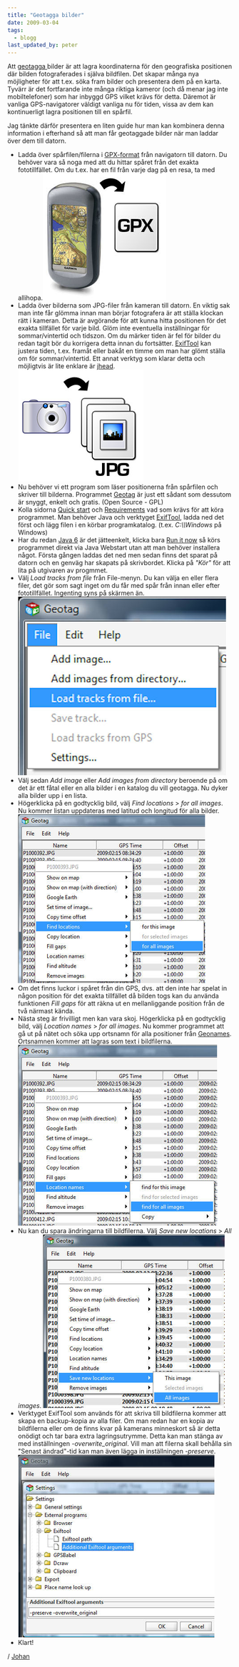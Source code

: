 ```yaml
---
title: "Geotagga bilder"
date: 2009-03-04
tags:
  - blogg
last_updated_by: peter
---
```

<p style="text-align: left;">Att <a href="http://sv.wikipedia.org/wiki/Geotaggning" target="_blank">geotagga </a>bilder är att lagra koordinaterna för den geografiska positionen där bilden fotograferades i själva bildfilen. Det skapar många nya möjligheter för att t.ex. söka fram bilder och presentera dem på en karta. Tyvärr är det fortfarande inte många riktiga kameror (och då menar jag inte mobiltelefoner) som har inbyggd GPS vilket krävs för detta. Däremot är vanliga GPS-navigatorer väldigt vanliga nu för tiden, vissa av dem kan kontinuerligt lagra positionen till en spårfil.</p>

Jag tänkte därför presentera en liten guide hur man kan kombinera denna information i efterhand så att man får geotaggade bilder när man laddar över dem till datorn.

<ul>
	<li>Ladda över spårfilen/filerna i <a href="http://www.topografix.com/GPX/" target="_blank">GPX-format</a> från navigatorn till datorn. Du behöver vara så noga med att du hittar spåret från det exakta fototillfället. Om du t.ex. har en fil från varje dag på en resa, ta med allihopa.<img class="size-full wp-image-48 aligncenter" title="GPX fil från GPS navigator " src="/assets/legacy/uploads/2009/03/oregon.jpg" alt="GPX fil från GPS navigator " width="277" height="284" /></li>
	<li>Ladda över bilderna som JPG-filer från kameran till datorn. En viktig sak man inte får glömma innan man börjar fotografera är att ställa klockan rätt i kameran. Detta är avgörande för att kunna hitta positionen för det exakta tillfället för varje bild. Glöm inte eventuella inställningar för sommar/vintertid och tidszon. Om du märker tiden är fel för bilder du redan tagit bör du korrigera detta innan du fortsätter. <a href="http://www.sno.phy.queensu.ca/~phil/exiftool/" target="_blank">ExifTool</a> kan justera tiden, t.ex. framåt eller bakåt en timme om man har glömt ställa om för sommar/vintertid. Ett annat verktyg som klarar detta och möjligtvis är lite enklare är <a href="http://www.sentex.net/~mwandel/jhead/" target="_blank">jhead</a>.<img class="size-full wp-image-49 aligncenter" title="JPG-filer från en digitalkamera" src="/assets/legacy/uploads/2009/03/digicam-pics.jpg" alt="JPG-filer från en digitalkamera" width="281" height="251" /></li>
	<li>Nu behöver vi ett program som läser positionerna från spårfilen och skriver till bilderna. Programmet <a href="http://geotag.sourceforge.net/" target="_blank">Geotag</a> är just ett sådant som dessutom är snyggt, enkelt och gratis. (Open Source - GPL)</li>
	<li>Kolla sidorna <a href="http://geotag.sourceforge.net/?q=node/12" target="_blank">Quick start</a> och <a href="http://geotag.sourceforge.net/?q=node/2" target="_blank">Requirements</a> vad som krävs för att köra programmet. Man behöver Java och verktyget <a href="http://www.sno.phy.queensu.ca/~phil/exiftool/" target="_blank">ExifTool</a>, ladda ned det först och lägg filen i en körbar programkatalog. (t.ex. <em>C:\\Windows</em> på Windows)</li>
	<li>Har du redan <a href="http://java.com/sv/download/" target="_blank">Java 6</a> är det jätteenkelt, klicka bara <a href="http://geotag.sourceforge.net/geotag.jnlp" target="_blank">Run it now</a> så körs programmet direkt via Java Webstart utan att man behöver installera något. Första gången laddas det ned men sedan finns det sparat på datorn och en genväg har skapats på skrivbordet. Klicka på <em>"Kör"</em> för att lita på utgivaren av progmmet.</li>
	<li>Välj <em>Load tracks from file</em> från File-menyn. Du kan välja en eller flera filer, det gör som sagt inget om du får med spår från innan eller efter fototillfället. Ingenting syns på skärmen än.<img class="aligncenter size-full wp-image-50" title="Ladda filer i Geotag" src="/assets/legacy/uploads/2009/03/geotag-load.jpg" alt="Ladda filer i Geotag" width="466" height="400" /></li>
	<li>Välj sedan <em>Add image</em> eller <em>Add images from directory</em> beroende på om det är ett fåtal eller en alla bilder i en katalog du vill geotagga. Nu dyker alla bilder upp i en lista.</li>
	<li>Högerklicka på en godtycklig bild, välj <em>Find locations</em> &gt; <em>for all images</em>. Nu kommer listan uppdateras med latitud och longitud för alla bilder.<img class="aligncenter size-full wp-image-51" title="geotag-findloc" src="/assets/legacy/uploads/2009/03/geotag-findloc.jpg" alt="geotag-findloc" width="419" height="378" /></li>
	<li>Om det finns luckor i spåret från din GPS, dvs. att den inte har spelat in någon position för det exakta tillfället då bilden togs kan du använda funktionen <em>Fill gaps</em> för att räkna ut en mellanliggande position från de två närmast kända.</li>
	<li>Nästa steg är frivilligt men kan vara skoj. Högerklicka på en godtycklig bild, välj <em>Location names</em> &gt; <em>for all images</em>. Nu kommer programmet att gå ut på nätet och söka upp ortsnamn för alla positioner från <a href="http://www.geonames.org/" target="_blank">Geonames</a>. Ortsnamnen kommer att lagras som text i bildfilerna.<img class="aligncenter size-full wp-image-52" title="geotag-findnames" src="/assets/legacy/uploads/2009/03/geotag-findnames.jpg" alt="geotag-findnames" width="446" height="405" /></li>
	<li>Nu kan du spara ändringarna till bildfilerna. Välj <em>Save new locations</em> &gt; <em>All images</em>. <img class="aligncenter size-full wp-image-53" title="geotag-save" src="/assets/legacy/uploads/2009/03/geotag-save.jpg" alt="geotag-save" width="407" height="389" /></li>
	<li>Verktyget ExifTool som används för att skriva till bildfilerna kommer att skapa en backup-kopia av alla filer. Om man redan har en kopia av bildfilerna eller om de finns kvar på kamerans minneskort så är detta onödigt och tar bara extra lagringsutrymme. Detta kan man stänga av med inställningen <em>-overwrite_original</em>. Vill man att filerna skall behålla sin "Senast ändrad"-tid kan man även lägga in inställningen <em>-preserve</em>.<img class="aligncenter size-full wp-image-54" title="geotag-settings" src="/assets/legacy/uploads/2009/03/geotag-settings.jpg" alt="geotag-settings" width="440" height="409" /></li>
	<li>Klart!</li>
</ul>

/ [Johan](/johan)
